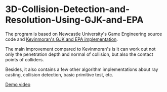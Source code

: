 # 3D-Collision-Detection-and-Resolution-Using-GJK-and-EPA

The program is based on Newcastle University's Game Engineering source code and [Kevinmoran's GJK and EPA implementation](https://github.com/kevinmoran/GJK).

The main improvement compared to Kevinmoran's is it can work out not only the penetration depth and normal of collision, but also the contact points of colliders. 

Besides, it also contains a few other algorithm implementations about ray casting, collision detection, basic primitive test, etc. 

[Demo video](https://www.youtube.com/watch?v=TySoQcBRMkY)
